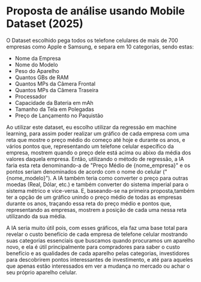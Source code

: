 # Proposta de análise usando Mobile Dataset (2025)
O Dataset escolhido pega todos os telefone celulares de mais de 700 empresas como Apple e Samsung, e separa em 10 categorias, sendo estas:
- Nome da Empresa
- Nome do Modelo
- Peso do Aparelho
- Quantos GBs de RAM
- Quantos MPs da Câmera Frontal
- Quantos MPs da Câmera Traseira
- Processador
- Capacidade da Bateria em mAh
- Tamanho da Tela em Polegadas
- Preço de Lançamento no Paquistão

Ao utilizar este dataset, eu escolho utilizar da regressão em machine learning, para assim poder realizar um gráfico de cada empresa com uma reta que mostre o preço médio do começo até hoje e durante os anos, e vários pontos que, representando um telefone celular específico da empresa, mostrem quando o preço dele está acima ou abixo da média dos valores daquela empresa.
Então, utilizando o método de regressão, a IA faria esta reta denominando-a de "Preço Médio de {nome_empresa}" e os pontos seriam denominados de acordo com o nome do celular ("{nome_modelo}").
A IA também teria como converter o preço para outras moedas (Real, Dólar, etc.) e também converter do sistema imperial para o sistema métrico e vice-versa.
E, baseando-se na primeira proposta,também ter a opção de um gráfico unindo o preço médio de todas as empresas durante os anos, traçando essa reta do preço médio e pontos que, representando as empresas, mostrem a posição de cada uma nessa reta utilizando da sua média.

A IA seria muito útil pois, com esses gráficos, ela faz uma base total para revelar o custo benefício de cada empresa de telefone celular mostrando suas categorias essenciais que buscamos quando procuramos um aparelho novo, 
e ela é útil principalmente para compradores para saber o custo benefício e as qualidades de cada aparelho pelas categorias, investidores para descobrirem pontos interessantes de investimento, e até para aqueles que apenas estão interessados em ver a mudança no mercado ou achar o seu próprio aparelho celular.
